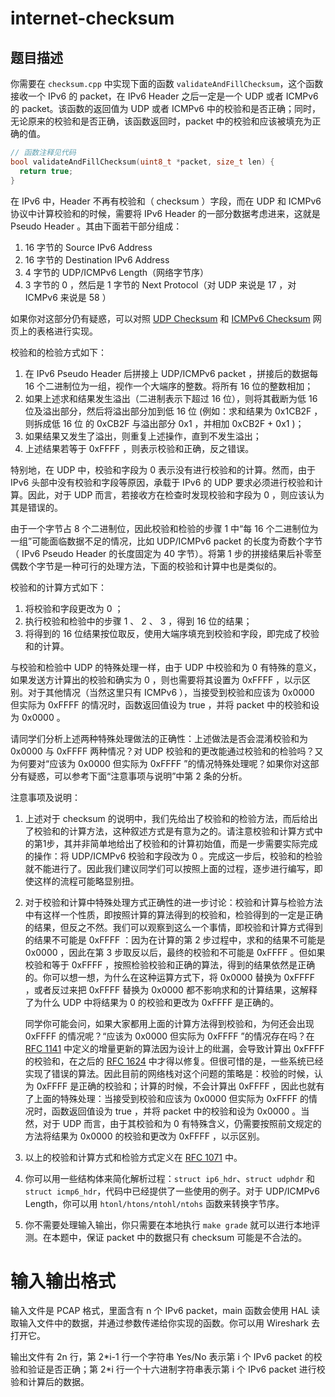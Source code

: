 # internet-checksum

## 题目描述



你需要在 `checksum.cpp` 中实现下面的函数 `validateAndFillChecksum`，这个函数接收一个 IPv6 的 packet，在 IPv6 Header 之后一定是一个 UDP 或者 ICMPv6 的 packet。该函数的返回值为 UDP 或者 ICMPv6 中的校验和是否正确；同时，无论原来的校验和是否正确，该函数返回时，packet 中的校验和应该被填充为正确的值。

```cpp
// 函数注释见代码
bool validateAndFillChecksum(uint8_t *packet, size_t len) {
  return true;
}
```

在 IPv6 中，Header 不再有校验和（ checksum ）字段，而在 UDP 和 ICMPv6 协议中计算校验和的时候，需要将 IPv6 Header 的一部分数据考虑进来，这就是 Pseudo Header 。其由下面若干部分组成：

1. 16 字节的 Source IPv6 Address
2. 16 字节的 Destination IPv6 Address
3. 4 字节的 UDP/ICMPv6 Length（网络字节序）
4. 3 字节的 0 ，然后是 1 字节的 Next Protocol（对 UDP 来说是 17 ，对 ICMPv6 来说是 58 ）

如果你对这部分仍有疑惑，可以对照 [UDP Checksum](https://en.wikipedia.org/wiki/User_Datagram_Protocol#IPv6_pseudo_header)  和 [ICMPv6 Checksum](https://en.wikipedia.org/wiki/Internet_Control_Message_Protocol_for_IPv6#Checksum) 网页上的表格进行实现。

校验和的检验方式如下：

1. 在 IPv6 Pseudo Header 后拼接上 UDP/ICMPv6 packet ，拼接后的数据每 16 个二进制位为一组，视作一个大端序的整数。将所有 16 位的整数相加；
2. 如果上述求和结果发生溢出（二进制表示下超过 16 位），则将其截断为低 16 位及溢出部分，然后将溢出部分加到低 16 位 (例如：求和结果为 0x1CB2F ，则拆成低 16 位
   的 0xCB2F 与溢出部分 0x1 ，并相加 0xCB2F + 0x1 )；
3. 如果结果又发生了溢出，则重复上述操作，直到不发生溢出；
4. 上述结果若等于 0xFFFF ，则表示校验和正确，反之错误。

特别地，在 UDP 中，校验和字段为 0 表示没有进行校验和的计算。然而，由于 IPv6 头部中没有校验和字段等原因，承载于 IPv6 的 UDP 要求必须进行校验和计算。因此，对于 UDP 而言，若接收方在检查时发现校验和字段为 0 ，则应该认为其是错误的。

由于一个字节占 8 个二进制位，因此校验和检验的步骤 1 中“每 16 个二进制位为一组”可能面临数据不足的情况，比如 UDP/ICMPv6 packet 的长度为奇数个字节（ IPv6 Pseudo Header 的长度固定为 40 字节）。将第 1 步的拼接结果后补零至偶数个字节是一种可行的处理方法，下面的校验和计算中也是类似的。

校验和的计算方式如下：

1. 将校验和字段更改为 0 ；
2. 执行校验和检验中的步骤 1 、 2 、 3 ，得到 16 位的结果；
3. 将得到的 16 位结果按位取反，使用大端序填充到校验和字段，即完成了校验和的计算。

与校验和检验中 UDP 的特殊处理一样，由于 UDP 中校验和为 0 有特殊的意义，如果发送方计算出的校验和确实为 0 ，则也需要将其设置为 0xFFFF ，以示区别。对于其他情况（当然这里只有 ICMPv6 ），当接受到校验和应该为 0x0000 但实际为 0xFFFF 的情况时，函数返回值设为 true ，并将 packet 中的校验和设为 0x0000 。

请同学们分析上述两种特殊处理做法的正确性：上述做法是否会混淆校验和为 0x0000 与 0xFFFF 两种情况？对 UDP 校验和的更改能通过校验和的检验吗？又为何要对“应该为 0x0000 但实际为 0xFFFF ”的情况特殊处理呢？如果你对这部分有疑惑，可以参考下面“注意事项与说明”中第 2 条的分析。


注意事项及说明：
1. 上述对于 checksum 的说明中，我们先给出了校验和的检验方法，而后给出了校验和的计算方法，这种叙述方式是有意为之的。请注意校验和计算方式中的第1步，其并非简单地给出了校验和的计算初始值，而是一步需要实际完成的操作：将 UDP/ICMPv6 校验和字段改为 0 。完成这一步后，校验和的检验就不能进行了。因此我们建议同学们可以按照上面的过程，逐步进行编写，即使这样的流程可能略显别扭。

2. 对于校验和计算中特殊处理方式正确性的进一步讨论：校验和计算与检验方法中有这样一个性质，即按照计算的算法得到的校验和，检验得到的一定是正确的结果，但反之不然。我们可以观察到这么一个事情，即校验和计算方式得到的结果不可能是 0xFFFF ：因为在计算的第 2 步过程中，求和的结果不可能是 0x0000 ，因此在第 3 步取反以后，最终的校验和不可能是 0xFFFF 。但如果校验和等于 0xFFFF ，按照检验校验和正确的算法，得到的结果依然是正确的。你可以想一想，为什么在这种运算方式下，将 0x0000 替换为 0xFFFF ，或者反过来把 0xFFFF 替换为 0x0000 都不影响求和的计算结果，这解释了为什么 UDP 中将结果为 0 的校验和更改为 0xFFFF 是正确的。

   同学你可能会问，如果大家都用上面的计算方法得到校验和，为何还会出现 0xFFFF 的情况呢？“应该为 0x0000 但实际为 0xFFFF ”的情况存在吗？在 [RFC 1141](https://datatracker.ietf.org/doc/html/rfc1141) 中定义的增量更新的算法因为设计上的纰漏，会导致计算出 0xFFFF 的校验和，在之后的 [RFC 1624](https://datatracker.ietf.org/doc/html/rfc1624) 中才得以修复。但很可惜的是，一些系统已经实现了错误的算法。因此目前的网络栈对这个问题的策略是：校验的时候，认为 0xFFFF 是正确的校验和；计算的时候，不会计算出 0xFFFF ，因此也就有了上面的特殊处理：当接受到校验和应该为 0x0000 但实际为 0xFFFF 的情况时，函数返回值设为 true ，并将 packet 中的校验和设为 0x0000 。当然，对于 UDP 而言，由于其校验和为 0 有特殊含义，仍需要按照前文规定的方法将结果为 0x0000 的校验和更改为 0xFFFF ，以示区别。

3. 以上的校验和计算方式和检验方式定义在 [RFC 1071](https://datatracker.ietf.org/doc/html/rfc1071) 中。

4. 你可以用一些结构体来简化解析过程：`struct ip6_hdr`、`struct udphdr` 和 `struct icmp6_hdr`，代码中已经提供了一些使用的例子。对于 UDP/ICMPv6 Length，你可以用 `htonl/htons/ntohl/ntohs` 函数来转换字节序。

5. 你不需要处理输入输出，你只需要在本地执行 `make grade` 就可以进行本地评测。在本题中，保证 packet 中的数据只有 checksum 可能是不合法的。

# 输入输出格式

输入文件是 PCAP 格式，里面含有 n 个 IPv6 packet，main 函数会使用 HAL 读取输入文件中的数据，并通过参数传递给你实现的函数。你可以用 Wireshark 去打开它。

输出文件有 2n 行，第 2\*i-1 行一个字符串 Yes/No 表示第 i 个 IPv6 packet 的校验和验证是否正确；第 2\*i 行一个十六进制字符串表示第 i 个 IPv6 packet 进行校验和计算后的数据。
